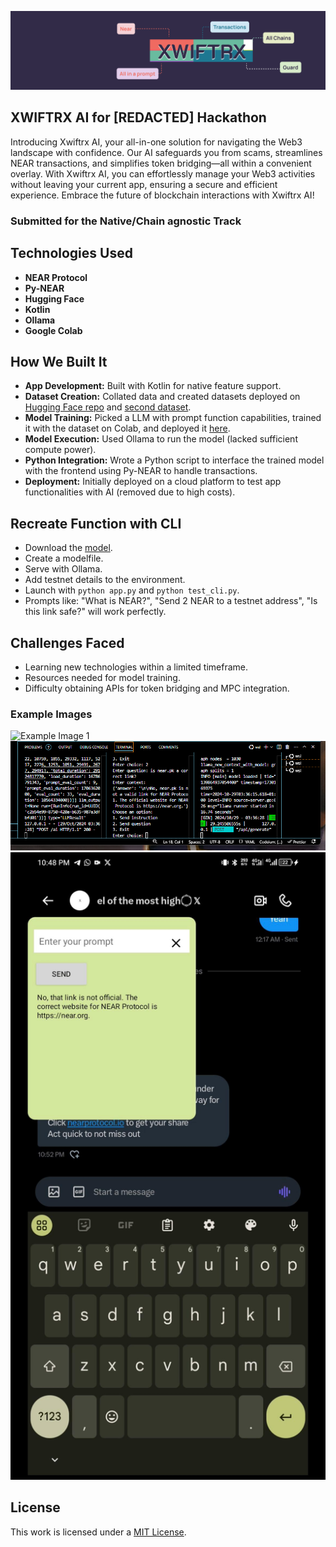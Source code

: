 <p align="center">
  <a href="https://github.com/iJ03l/xwiftrx-ai">
    <img src="./images/banner.png" alt="Project Banner">
  </a>
</p>

## XWIFTRX AI for [REDACTED] Hackathon

Introducing Xwiftrx AI, your all-in-one solution for navigating the Web3 landscape with confidence. Our AI safeguards you from scams, streamlines NEAR transactions, and simplifies token bridging—all within a convenient overlay. With Xwiftrx AI, you can effortlessly manage your Web3 activities without leaving your current app, ensuring a secure and efficient experience. Embrace the future of blockchain interactions with Xwiftrx AI!

### Submitted for the Native/Chain agnostic Track

## Technologies Used

- **NEAR Protocol**
- **Py-NEAR**
- **Hugging Face**
- **Kotlin**
- **Ollama**
- **Google Colab**

## How We Built It

- **App Development:** Built with Kotlin for native feature support.
- **Dataset Creation:** Collated data and created datasets deployed on [Hugging Face repo](https://huggingface.co/datasets/yorxsm/neart-dataset) and [second dataset](https://huggingface.co/datasets/yorxsm/neartrx-dataset).
- **Model Training:** Picked a LLM with prompt function capabilities, trained it with the dataset on Colab, and deployed it [here](https://huggingface.co/yorxsm/xw_model).
- **Model Execution:** Used Ollama to run the model (lacked sufficient compute power).
- **Python Integration:** Wrote a Python script to interface the trained model with the frontend using Py-NEAR to handle transactions.
- **Deployment:** Initially deployed on a cloud platform to test app functionalities with AI (removed due to high costs).

## Recreate Function with CLI

- Download the [model](https://huggingface.co/yorxsm/xw_model).
- Create a modelfile.
- Serve with Ollama.
- Add testnet details to the environment.
- Launch with `python app.py` and `python test_cli.py`.
- Prompts like: "What is NEAR?", "Send 2 NEAR to a testnet address", "Is this link safe?" will work perfectly.

## Challenges Faced

- Learning new technologies within a limited timeframe.
- Resources needed for model training.
- Difficulty obtaining APIs for token bridging and MPC integration.

### Example Images

![Example Image 1](./images/images/3.png)
![Example Image 2](./images/b.png)
![Example Image 3](./images/4.jpeg)

## License

This work is licensed under a [MIT License](https://mit-license.org/).
